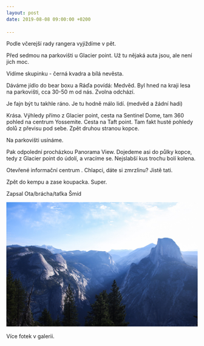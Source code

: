 ```yaml
---
layout: post
date: 2019-08-08 09:00:00 +0200

---
```

Podle včerejší rady rangera vyjíždíme v pět. 

Před sedmou na parkovišti u Glacier point. Už tu nějaká auta jsou, ale není jich moc.

Vidíme skupinku - černá kvadra a bílá nevěsta. 

Dáváme jídlo do bear boxu a Ráďa povídá: Medvěd. Byl hned na kraji lesa na parkovišti, cca 30-50 m od nás. Zvolna odchází.

Je fajn být tu takhle ráno. Je tu hodně málo lidí. (medvěd a žádní hadi) 

Krása. Výhledy přímo z Glacier point, cesta na Sentinel Dome, tam 360 pohled na centrum Yossemite. Cesta na Taft point. Tam fakt husté pohledy dolů z převisu pod sebe. Zpět druhou stranou kopce. 

Na parkovišti usínáme. 

Pak odpolední procházkou Panorama View. Dojedeme asi do půlky kopce, tedy z Glacier point do údolí, a vracíme se. Nejslabší kus trochu bolí kolena. 

Otevřené informační centrum . Chlapci, dáte si zmrzlinu? Jistě tati. 

Zpět do kempu a zase koupacka. Super. 

Zapsal Ota/brácha/taťka Šmíd

![](/fotky-amerika/659198C2-268C-4D91-9163-1D086295381C.jpeg)

Více fotek v galerii.